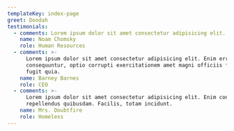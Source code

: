 ```yaml
---
templateKey: index-page
greet: Doodah
testimonials:
  - comments: Lorem ipsum dolor sit amet consectetur adipisicing elit.
    name: Noam Chomsky
    role: Human Resources
  - comments: >-
      Lorem ipsum dolor sit amet consectetur adipisicing elit. Enim error
      consequuntur, optio corrupti exercitationem amet magni officiis facere
      fugit quia.
    name: Barney Barnes
    role: CEO
  - comments: >-
      Lorem ipsum dolor sit amet consectetur adipisicing elit. Enim consequuntur
      repellendus quibusdam. Facilis, totam incidunt.
    name: Mrs. Doubtfire
    role: Homeless
---
```


